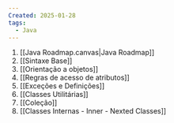 ```yaml
---
Created: 2025-01-28
tags:
  - Java
---
```

1. [[Java Roadmap.canvas|Java Roadmap]]
2. [[Sintaxe Base]]
3. [[Orientação a objetos]]
4. [[Regras de acesso de atributos]]
5. [[Exceções e Definições]]
6. [[Classes Utilitárias]]
7. [[Coleção]]
8. [[Classes Internas - Inner - Nexted Classes]]